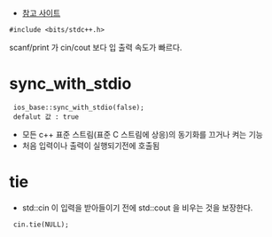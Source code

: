 - [참고 사이트](https://www.geeksforgeeks.org/fast-io-for-competitive-programming/)

```
#include <bits/stdc++.h>
```

scanf/print 가 cin/cout 보다 입 출력 속도가 빠르다.


# sync_with_stdio

```
 ios_base::sync_with_stdio(false);
 defalut 값 : true
```

- 모든 c++ 표준 스트림(표준 C 스트림에 상응)의 동기화를 끄거나 켜는 기능
- 처음 입력이나 출력이 실행되기전에 호출됨


# tie
- std::cin 이 입력을 받아들이기 전에 std::cout 을 비우는 것을 보장한다.

```
 cin.tie(NULL);
```
